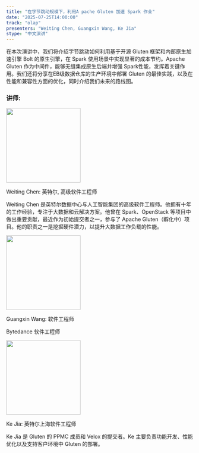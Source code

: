 ```yaml
---
title: "在字节跳动规模下，利用A pache Gluten 加速 Spark 作业"
date: "2025-07-25T14:00:00"
track: "olap"
presenters: "Weiting Chen, Guangxin Wang, Ke Jia"
stype: "中文演讲"
---
```


在本次演讲中，我们将介绍字节跳动如何利用基于开源 Gluten 框架和内部原生加速引擎 Bolt 的原生引擎，在 Spark 使用场景中实现显著的成本节约。Apache Gluten 作为中间件，能够无缝集成原生后端并增强 Spark性能，发挥着关键作用。我们还将分享在EB级数据仓库的生产环境中部署 Gluten 的最佳实践，以及在性能和兼容性方面的优化，同时介绍我们未来的路线图。

### 讲师:

<img src="https://sessionize.com/image/e235-400o400o1-KjhshizwVAnsatfkEDJsxo.png" width="200" /><br/>

Weiting Chen: 英特尔, 高级软件工程师

Weiting Chen 是英特尔数据中心与人工智能集团的高级软件工程师。他拥有十年的工作经验，专注于大数据和云解决方案。他曾在 Spark、OpenStack 等项目中做出重要贡献，最近作为初始提交者之一，参与了 Apache Gluten（孵化中）项目。他的职责之一是挖掘硬件潜力，以提升大数据工作负载的性能。

<img src="https://sessionize.com/image/6fb1-400o400o1-HJ3a92BMFnX3L1tiRCG2yy.jpg" width="200" /><br/>

Guangxin Wang: 软件工程师

Bytedance 软件工程师


<img src="https://sessionize.com/image/3daf-400o400o1-NSzR7qDLbDitiVYNwVVbeV.jpg" width="200" /><br/>

Ke Jia: 英特尔上海软件工程师

Ke Jia 是 Gluten 的 PPMC 成员和 Velox 的提交者。Ke 主要负责功能开发、性能优化以及支持客户环境中 Gluten 的部署。
